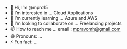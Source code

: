 - 👋 Hi, I’m @mpro15
- 👀 I’m interested in ... Cloud Applications
- 🌱 I’m currently learning ... Azure and AWS
- 💞️ I’m looking to collaborate on ... Freelancing projects
- 📫 How to reach me ... email : mpravomh@gmail.com
- 😄 Pronouns: ...
- ⚡ Fun fact: ...

<!---
mpro15/mpro15 is a ✨ special ✨ repository because its `README.md` (this file) appears on your GitHub profile.
You can click the Preview link to take a look at your changes.
--->

